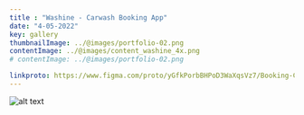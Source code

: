 ```yaml
---
title : "Washine - Carwash Booking App"
date: "4-05-2022"
key: gallery
thumbnailImage: ../@images/portfolio-02.png
contentImage: ../@images/content_washine_4x.png
# contentImage: ../@images/portfolio-02.png

linkproto: https://www.figma.com/proto/yGfkPorbBHPoD3WaXqsVz7/Booking-Car-Wash?node-id=387%3A10385&scaling=scale-down&page-id=17%3A598&starting-point-node-id=324%3A9294&show-proto-sidebar=0
---
```



![alt text](../@images/Washine22.png)
